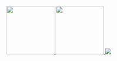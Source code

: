 <div align="left">
  <a href="https://akileshjayakumar.com">
    <img height="130em" src="https://github-readme-stats.vercel.app/api?username=akileshjayakumar&theme=github_dark&hide_border=true&count_private=true&hide_title=true&show_icons=true&hide=stars&card_width=400" />
  </a>
  <a href="https://akileshjayakumar.com">
    <img height="130em" src="https://github-readme-stats.vercel.app/api/top-langs/?username=akileshjayakumar&theme=github_dark&hide_border=true&count_private=true&hide_title=true&layout=compact&langs_count=50&card_width=400" />
  </a>
  <a href="https://akileshjayakumar.com">
    <img src="https://github-readme-streak-stats.herokuapp.com?user=akileshjayakumar&theme=github_dark&hide_border=true&mode=weekly&card_width=700" />
  </a>
</div>
